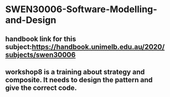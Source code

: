 # SWEN30006-Software-Modelling-and-Design

##  handbook link for this subject:https://handbook.unimelb.edu.au/2020/subjects/swen30006

##  workshop8 is a training about strategy and composite. It needs to design the pattern and give the correct code.

